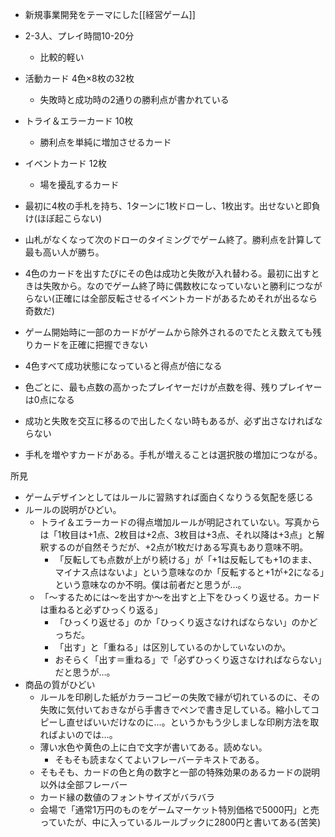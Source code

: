 
- 新規事業開発をテーマにした[[経営ゲーム]]
- 2-3人、プレイ時間10-20分
    - 比較的軽い

- 活動カード 4色×8枚の32枚
    - 失敗時と成功時の2通りの勝利点が書かれている
- トライ＆エラーカード 10枚
    - 勝利点を単純に増加させるカード
- イベントカード 12枚
    - 場を擾乱するカード

- 最初に4枚の手札を持ち、1ターンに1枚ドローし、1枚出す。出せないと即負け(ほぼ起こらない)
- 山札がなくなって次のドローのタイミングでゲーム終了。勝利点を計算して最も高い人が勝ち。
- 4色のカードを出すたびにその色は成功と失敗が入れ替わる。最初に出すときは失敗から。なのでゲーム終了時に偶数枚になっていないと勝利につながらない(正確には全部反転させるイベントカードがあるためそれが出るなら奇数だ)
- ゲーム開始時に一部のカードがゲームから除外されるのでたとえ数えても残りカードを正確に把握できない
- 4色すべて成功状態になっていると得点が倍になる
- 色ごとに、最も点数の高かったプレイヤーだけが点数を得、残りプレイヤーは0点になる
- 成功と失敗を交互に移るので出したくない時もあるが、必ず出さなければならない
- 手札を増やすカードがある。手札が増えることは選択肢の増加につながる。

所見
- ゲームデザインとしてはルールに習熟すれば面白くなりうる気配を感じる
- ルールの説明がひどい。
    - トライ＆エラーカードの得点増加ルールが明記されていない。写真からは「1枚目は+1点、2枚目は+2点、3枚目は+3点、それ以降は+3点」と解釈するのが自然そうだが、+2点が1枚だけある写真もあり意味不明。
        - 「反転しても点数が上がり続ける」が「+1は反転しても+1のまま、マイナス点はないよ」という意味なのか「反転すると+1が+2になる」という意味なのか不明。僕は前者だと思うが…。
    - 「～するためには～を出すか～を出すと上下をひっくり返せる。カードは重ねると必ずひっくり返る」
        - 「ひっくり返せる」のか「ひっくり返さなければならない」のかどっちだ。
        - 「出す」と「重ねる」は区別しているのかしていないのか。
        - おそらく「出す＝重ねる」で「必ずひっくり返さなければならない」だと思うが…。
- 商品の質がひどい
    - ルールを印刷した紙がカラーコピーの失敗で縁が切れているのに、その失敗に気付いておきながら手書きでペンで書き足している。縮小してコピーし直せばいいだけなのに…。というかもう少しましな印刷方法を取ればよいのでは…。
    - 薄い水色や黄色の上に白で文字が書いてある。読めない。
        - そもそも読まなくてよいフレーバーテキストである。
    - そもそも、カードの色と角の数字と一部の特殊効果のあるカードの説明以外は全部フレーバー
    - カード縁の数値のフォントサイズがバラバラ
    - 会場で「通常1万円のものをゲームマーケット特別価格で5000円」と売っていたが、中に入っているルールブックに2800円と書いてある(苦笑)
